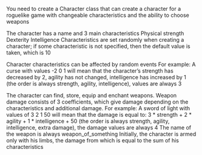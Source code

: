You need to create a Character class that can create a character for a roguelike game with changeable characteristics and the ability to choose weapons

The character has a name and 3 main characteristics
Physical strength
Dexterity
Intelligence
Characteristics are set randomly when creating a character; if some characteristic is not specified, then the default value is taken, which is 10

Character characteristics can be affected by random events
For example:
A curse with values -2 0 1 will mean that the character’s strength has decreased by 2, agility has not changed, intelligence has increased by 1 (the order is always strength, agility, intelligence), values are always 3

The character can find, store, equip and enchant weapons.
Weapon damage consists of 3 coefficients, which give damage depending on the characteristics and additional damage. For example:
A sword of light with values of 3 2 1 50 will mean that the damage is equal to: 3 * strength + 2 * agility + 1 * intelligence + 50 (the order is always strength, agility, intelligence, extra damage), the damage values are always 4
The name of the weapon is always weapon_of_something
Initially, the character is armed only with his limbs, the damage from which is equal to the sum of his characteristics
